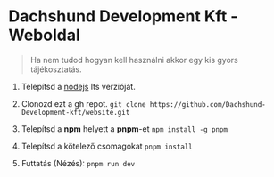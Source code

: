 # Dachshund Development Kft - Weboldal

> Ha nem tudod hogyan kell használni akkor egy kis gyors tájékosztatás.

1. Telepítsd a [nodejs](https://nodejs.org/en) lts verzióját.
2. Clonozd ezt a gh repot. `git clone https://github.com/Dachshund-Development-kft/website.git`
3. Telepítsd a **npm** helyett a **pnpm**-et `npm install -g pnpm`
4. Telepítsd a kötelező csomagokat `pnpm install`

5. Futtatás (Nézés): `pnpm run dev`

